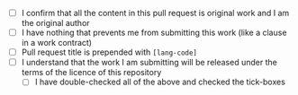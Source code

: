 - [ ] I confirm that all the content in this pull request is original work and I am the original author
- [ ] I have nothing that prevents me from submitting this work (like a clause in a work contract)
- [ ] Pull request title is prepended with `[lang-code]`
- [ ] I understand that the work I am submitting will be released under the terms of the licence of this repository
  - [ ] I have double-checked all of the above and checked the tick-boxes